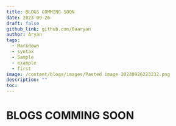```yaml
---
title: BLOGS COMMING SOON
date: 2023-09-26
draft: false
github_link: github.com/0aaryan
author: Aryan
tags:
  - Markdown
  - syntax
  - Sample
  - example
  - first
image: /content/blogs/images/Pasted image 20230926223232.png
description: ""
toc:
---
```




# BLOGS COMMING SOON

